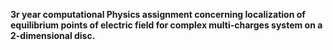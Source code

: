 
**3r year computational Physics assignment concerning localization of equilibrium points of electric field for complex multi-charges system on a 2-dimensional disc.** 
